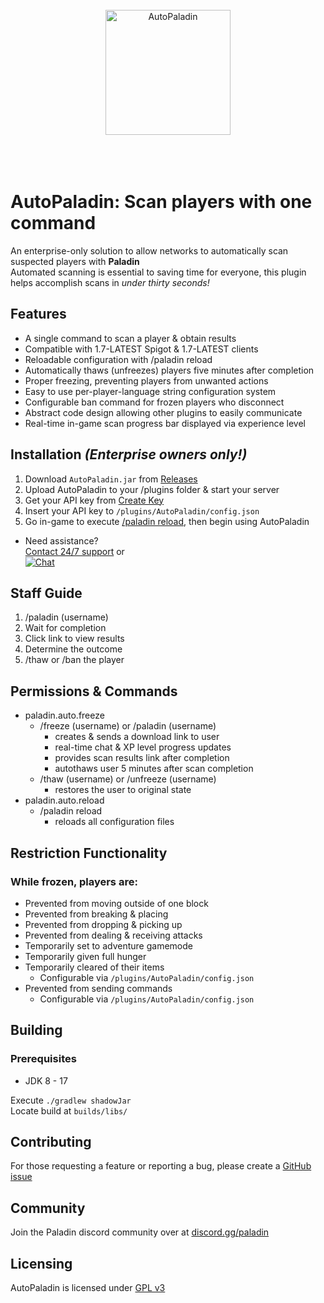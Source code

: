 <br/>
<a href="https://pld.ac" target="blank_">
    <center><img height="200" alt="AutoPaladin" src="https://cdn.paladin.ac/paladin.svg"/></center>
</a>
<br/> 
<br>
<br>

# <b>AutoPaladin</b>: Scan players with one command
An enterprise-only solution to allow networks to automatically scan suspected players with <b>Paladin</b> <br>
Automated scanning is essential to saving time for everyone, this plugin helps accomplish scans in <i>under thirty seconds!</i>

## <b>Features</b>
- A single command to scan a player & obtain results
- Compatible with 1.7-LATEST Spigot & 1.7-LATEST clients
- Reloadable configuration with /paladin reload
- Automatically thaws (unfreezes) players five minutes after completion
- Proper freezing, preventing players from unwanted actions
- Easy to use per-player-language string configuration system
- Configurable ban command for frozen players who disconnect
- Abstract code design allowing other plugins to easily communicate
- Real-time in-game scan progress bar displayed via experience level

## <b>Installation <i>(Enterprise owners only!)</i></b>
1. Download `AutoPaladin.jar` from [Releases](https://github.com/MoneliteOy/AutoPaladin/releases/latest)<br>
2. Upload AutoPaladin to your /plugins folder & start your server<br>
3. Get your API key from [Create Key](https://dash.paladin.ac/api)<br>
4. Insert your API key to `/plugins/AutoPaladin/config.json`<br>
5. Go in-game to execute <u>/paladin reload</u>, then begin using AutoPaladin<br>
- Need assistance?<br>
    [Contact 24/7 support](https://pld.ac/support) or <br>
        [![Chat](https://img.shields.io/badge/chat-Discord%20Tickets-brightred?style=flat&label=Contact%20us%20via&color=%321a)](https://pld.ac/discord) <br>

## <b>Staff Guide</b>
1. /paladin (username)
2. Wait for completion
3. Click link to view results
4. Determine the outcome
5. /thaw or /ban the player

## <b>Permissions & Commands</b>
- paladin.auto.freeze
    - /freeze (username) or /paladin (username)
        - creates & sends a download link to user
        - real-time chat & XP level progress updates
        - provides scan results link after completion
        - autothaws user 5 minutes after scan completion
    - /thaw (username) or /unfreeze (username)
        - restores the user to original state
- paladin.auto.reload
    - /paladin reload
        - reloads all configuration files

## <b>Restriction Functionality</b>
### <b>While frozen, players are:</b>
- Prevented from moving outside of one block
- Prevented from breaking & placing
- Prevented from dropping & picking up
- Prevented from dealing & receiving attacks
- Temporarily set to adventure gamemode
- Temporarily given full hunger
- Temporarily cleared of their items
    - Configurable via `/plugins/AutoPaladin/config.json`
- Prevented from sending commands
    - Configurable via `/plugins/AutoPaladin/config.json`

## <b>Building</b>
### Prerequisites
 - JDK 8 - 17

Execute `./gradlew shadowJar` <br>
Locate build at `builds/libs/`

## <b>Contributing</b>
For those requesting a feature or reporting a bug, please create a [GitHub issue](https://github.com/MoneliteOy/AutoPaladin/issues/new)

## <b>Community</b>
Join the Paladin discord community over at [discord.gg/paladin](https://pld.ac/discord)

## <b>Licensing</b>
AutoPaladin is licensed under [GPL v3](https://github.com/MoneliteOy/AutoPaladin/blob/master/LICENSE)